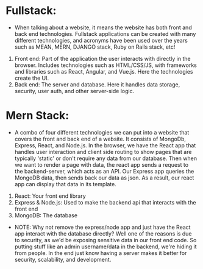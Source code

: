 # Fullstack:

- When talking about a website, it means the website has both front and back end technologies. Fullstack applications can be created with many different technologies, and acronyms have been used over the years such as MEAN, MERN, DJANGO stack, Ruby on Rails stack, etc!

1. Front end: Part of the application the user interacts with directly in the browser. Includes technologies such as HTML/CSS/JS, with frameworks and libraries such as React, Angular, and Vue.js. Here the technologies create the UI.
2. Back end: The server and database. Here it handles data storage, security, user auth, and other server-side logic.

# Mern Stack:

- A combo of four different technologies we can put into a website that covers the front and back end of a website.
  It consists of MongoDb, Express, React, and Node.js. In the browser, we have the React app that handles user interaction and client side routing to show pages that are typically 'static' or don't require any data from our database. Then when we want to render a page with data, the react app sends a request to the backend-server, which
  acts as an API. Our Express app queries the MongoDB data, then sends back our data as json. As a result, our react
  app can display that data in its template.

1. React: Your front end library
2. Express & Node.js: Used to make the backend api that interacts with the front end
3. MongoDB: The database

- NOTE: Why not remove the express/node app and just have the React app interact with the database directly? Well one of the reasons is due to security, as we'd be exposing sensitive data in our front end code. So putting stuff like an admin username/data in the backend, we're hiding it from people. In the end just know having a server makes it better for security, scalability, and development.
